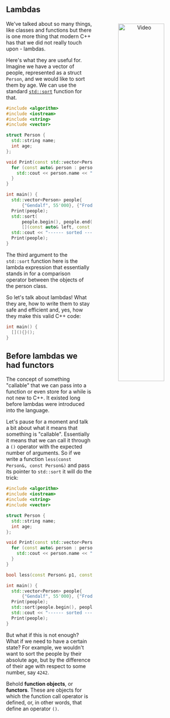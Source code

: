 Lambdas
--

<p align="center">
  <a href="https://youtu.be/blah"><img src="https://img.youtube.com/vi/blah/maxresdefault.jpg" alt="Video" align="right" width=50% style="margin: 0.5rem"></a>
</p>

We've talked about so many things, like classes and functions but there is one more thing that modern C++ has that we did not really touch upon - lambdas.

Here's what they are useful for. Imagine we have a vector of people, represented as a struct `Person`, and we would like to sort them by age. We can use the standard [`std::sort`](https://en.cppreference.com/w/cpp/algorithm/sort) function for that.

```cpp
#include <algorithm>
#include <iostream>
#include <string>
#include <vector>

struct Person {
  std::string name;
  int age;
};

void Print(const std::vector<Person>& persons) {
  for (const auto& person : persons) {
    std::cout << person.name << " " << person.age << "\n";
  }
}

int main() {
  std::vector<Person> people{
      {"Gendalf", 55'000}, {"Frodo", 33}, {"Legolas", 2'931}, {"Gimli", 139}};
  Print(people);
  std::sort(
      people.begin(), people.end(),
      [](const auto& left, const auto& right) { return left.age < right.age; });
  std::cout << "------ sorted --------" << std::endl;
  Print(people);
}
```
The third argument to the `std::sort` function here is the lambda expression that essentially stands in for a comparison operator between the objects of the person class.

So let's talk about lambdas! What they are, how to write them to stay safe and efficient and, yes, how they make this valid C++ code:
```cpp
int main() {
  [](){}();
}
```

<!-- Intro -->

## Before lambdas we had functors
The concept of something "callable" that we can pass into a function or even store for a while is not new to C++. It existed long before lambdas were introduced into the language.

Let's pause for a moment and talk a bit about what it means that something is "callable". Essentially it means that we can call it through a `()` operator with the expected number of arguments. So if we write a function `less(const Person&, const Person&)` and pass its pointer to `std::sort` it will do the trick:
```cpp
#include <algorithm>
#include <iostream>
#include <string>
#include <vector>

struct Person {
  std::string name;
  int age;
};

void Print(const std::vector<Person>& persons) {
  for (const auto& person : persons) {
    std::cout << person.name << " " << person.age << "\n";
  }
}

bool less(const Person& p1, const Person& p2) { return p1.age < p2.age; }

int main() {
  std::vector<Person> people{
      {"Gendalf", 55'000}, {"Frodo", 33}, {"Legolas", 2'931}, {"Gimli", 139}};
  Print(people);
  std::sort(people.begin(), people.end(), &less);
  std::cout << "------ sorted --------" << std::endl;
  Print(people);
}
```

But what if this is not enough? What if we need to have a certain state? For example, we wouldn't want to sort the people by their absolute age, but by the difference of their age with respect to some number, say `4242`.

Behold **function objects**, or **functors**. These are objects for which the function call operator is defined, or, in other words, that define an operator `()`.
